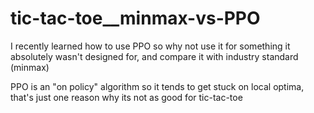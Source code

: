 # tic-tac-toe__minmax-vs-PPO
I recently learned how to use PPO so why not use it for something it absolutely wasn't designed for, and compare it with industry standard (minmax)





PPO is an "on policy" algorithm so it tends to get stuck on local optima, that's just one reason why its not as good for tic-tac-toe
